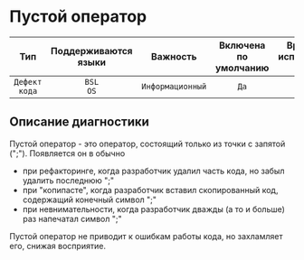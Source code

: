 # Пустой оператор

| Тип | Поддерживаются<br/>языки | Важность | Включена<br/>по умолчанию | Время на<br/>исправление (мин) | Тэги |
| :-: | :-: | :-: | :-: | :-: | :-: |
| `Дефект кода` | `BSL`<br/>`OS` | `Информационный` | `Да` | `1` | `badpractice` |

<!-- Блоки выше заполняются автоматически, не трогать -->
## Описание диагностики

Пустой оператор - это оператор, состоящий только из точки с запятой (";"). Появляется он в обычно

- при рефакторинге, когда разработчик удалил часть кода, но забыл удалить последнюю ";"
- при "копипасте", когда разработчик вставил скопированный код, содержащий конечный символ ";"
- при невнимательности, когда разработчик дважды (а то и больше) раз напечатал символ ";"

Пустой оператор не приводит к ошибкам работы кода, но захламляет его, снижая восприятие.
